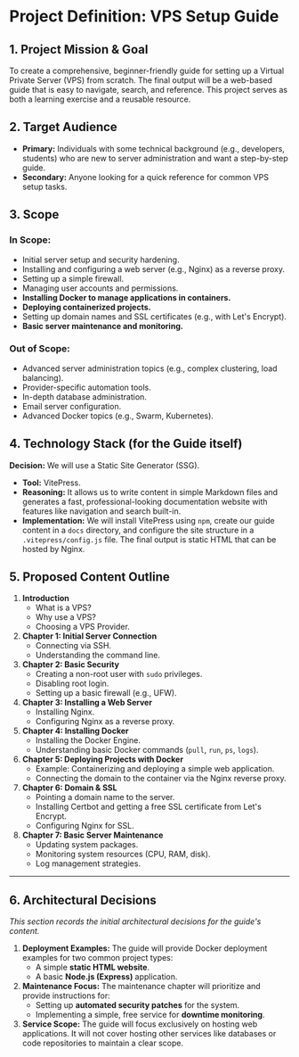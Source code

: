 # Project Definition: VPS Setup Guide

## 1. Project Mission & Goal

To create a comprehensive, beginner-friendly guide for setting up a Virtual Private Server (VPS) from scratch. The final output will be a web-based guide that is easy to navigate, search, and reference. This project serves as both a learning exercise and a reusable resource.

## 2. Target Audience

*   **Primary:** Individuals with some technical background (e.g., developers, students) who are new to server administration and want a step-by-step guide.
*   **Secondary:** Anyone looking for a quick reference for common VPS setup tasks.

## 3. Scope

### In Scope:

*   Initial server setup and security hardening.
*   Installing and configuring a web server (e.g., Nginx) as a reverse proxy.
*   Setting up a simple firewall.
*   Managing user accounts and permissions.
*   **Installing Docker to manage applications in containers.**
*   **Deploying containerized projects.**
*   Setting up domain names and SSL certificates (e.g., with Let's Encrypt).
*   **Basic server maintenance and monitoring.**

### Out of Scope:

*   Advanced server administration topics (e.g., complex clustering, load balancing).
*   Provider-specific automation tools.
*   In-depth database administration.
*   Email server configuration.
*   Advanced Docker topics (e.g., Swarm, Kubernetes).

## 4. Technology Stack (for the Guide itself)

**Decision:** We will use a Static Site Generator (SSG).

*   **Tool:** VitePress.
*   **Reasoning:** It allows us to write content in simple Markdown files and generates a fast, professional-looking documentation website with features like navigation and search built-in.
*   **Implementation:** We will install VitePress using `npm`, create our guide content in a `docs` directory, and configure the site structure in a `.vitepress/config.js` file. The final output is static HTML that can be hosted by Nginx.

## 5. Proposed Content Outline

1.  **Introduction**
    *   What is a VPS?
    *   Why use a VPS?
    *   Choosing a VPS Provider.
2.  **Chapter 1: Initial Server Connection**
    *   Connecting via SSH.
    *   Understanding the command line.
3.  **Chapter 2: Basic Security**
    *   Creating a non-root user with `sudo` privileges.
    *   Disabling root login.
    *   Setting up a basic firewall (e.g., UFW).
4.  **Chapter 3: Installing a Web Server**
    *   Installing Nginx.
    *   Configuring Nginx as a reverse proxy.
5.  **Chapter 4: Installing Docker**
    *   Installing the Docker Engine.
    *   Understanding basic Docker commands (`pull`, `run`, `ps`, `logs`).
6.  **Chapter 5: Deploying Projects with Docker**
    *   Example: Containerizing and deploying a simple web application.
    *   Connecting the domain to the container via the Nginx reverse proxy.
7.  **Chapter 6: Domain & SSL**
    *   Pointing a domain name to the server.
    *   Installing Certbot and getting a free SSL certificate from Let's Encrypt.
    *   Configuring Nginx for SSL.
8.  **Chapter 7: Basic Server Maintenance**
    *   Updating system packages.
    *   Monitoring system resources (CPU, RAM, disk).
    *   Log management strategies.

---

## 6. Architectural Decisions

*This section records the initial architectural decisions for the guide's content.*

1.  **Deployment Examples:** The guide will provide Docker deployment examples for two common project types:
    *   A simple **static HTML website**.
    *   A basic **Node.js (Express)** application.
2.  **Maintenance Focus:** The maintenance chapter will prioritize and provide instructions for:
    *   Setting up **automated security patches** for the system.
    *   Implementing a simple, free service for **downtime monitoring**.
3.  **Service Scope:** The guide will focus exclusively on hosting web applications. It will not cover hosting other services like databases or code repositories to maintain a clear scope.
